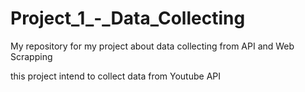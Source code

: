 # Project_1_-_Data_Collecting
My repository for my project about data collecting from API and Web Scrapping 

this project intend to collect data from Youtube API